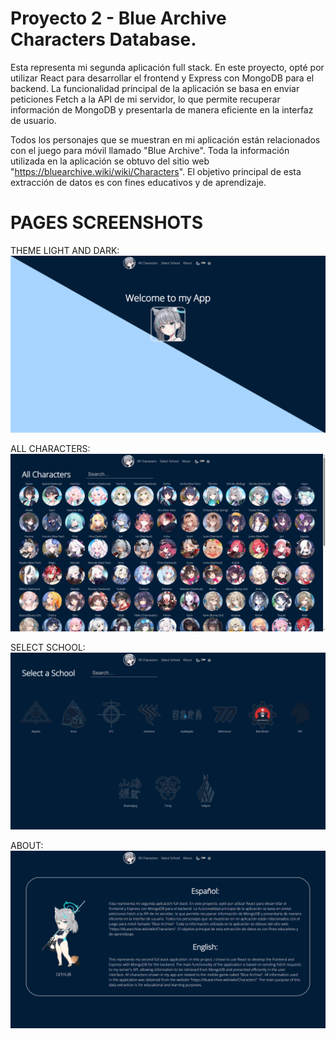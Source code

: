 # Proyecto 2 - Blue Archive Characters Database.

Esta representa mi segunda aplicación full stack. En este proyecto, opté por utilizar React para desarrollar el frontend y Express con MongoDB para el backend. La funcionalidad principal de la aplicación se basa en enviar peticiones Fetch a la API de mi servidor, lo que permite recuperar información de MongoDB y presentarla de manera eficiente en la interfaz de usuario.

Todos los personajes que se muestran en mi aplicación están relacionados con el juego para móvil llamado "Blue Archive". Toda la información utilizada en la aplicación se obtuvo del sitio web "https://bluearchive.wiki/wiki/Characters". El objetivo principal de esta extracción de datos es con fines educativos y de aprendizaje.


# PAGES SCREENSHOTS

THEME LIGHT AND DARK:
![theme-selector](/Screenshots/theme_light_dark.png)

ALL CHARACTERS:
![page-all-characters](/Screenshots/page_All_Characters.png)

SELECT SCHOOL:
![page-select-school](/Screenshots/page_Select_School.png)

ABOUT:
![page-about](/Screenshots/page_about.png)